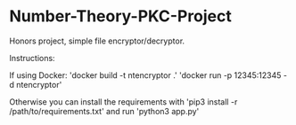# Number-Theory-PKC-Project
Honors project, simple file encryptor/decryptor.

Instructions:

If using Docker:
'docker build -t ntencryptor .'
'docker run -p 12345:12345 -d ntencryptor'

Otherwise you can install the requirements with 'pip3 install -r /path/to/requirements.txt' and run 'python3 app.py'
